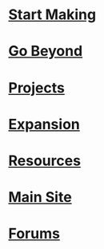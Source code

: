 # [Start Making](start-making/intro.md)
# [Go Beyond](go-beyond/intro.md)
# [Projects](projects/intro.md)
# [Expansion](expansion/intro.md)
# [Resources](resources/intro.md)
# [Main Site](https://www.brainpad.com)
# [Forums](https://forums.ghielectronics.com/c/brainpad)
